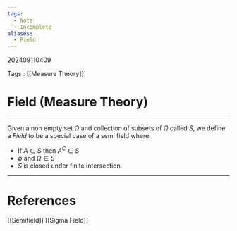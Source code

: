 ```yaml
---
tags:
  - Note
  - Incomplete
aliases:
  - Field
---
```

202409110409

Tags : [[Measure Theory]]
# Field (Measure Theory)
---
Given a non empty set $\Omega$ and collection of subsets of $\Omega$ called $S$,
we define a *Field* to be a special case of a semi field where:
- If $A\in S$ then $A^C\in S$  
- $\emptyset$ and $\Omega \in S$
- $S$ is closed under finite intersection.
---
# References
[[Semifield]]
[[Sigma Field]]